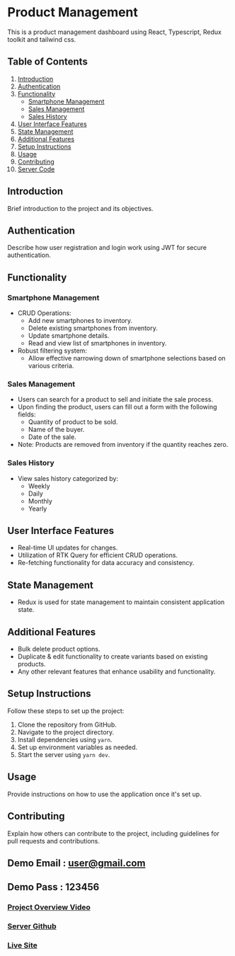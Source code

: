 # Product Management

This is a product management dashboard using React, Typescript, Redux toolkit and tailwind css.

## Table of Contents

1. [Introduction](#introduction)
2. [Authentication](#authentication)
3. [Functionality](#functionality)
   - [Smartphone Management](#smartphone-management)
   - [Sales Management](#sales-management)
   - [Sales History](#sales-history)
4. [User Interface Features](#user-interface-features)
5. [State Management](#state-management)
6. [Additional Features](#additional-features)
7. [Setup Instructions](#setup-instructions)
8. [Usage](#usage)
9. [Contributing](#contributing)
10. [Server Code](#server-code)

## Introduction

Brief introduction to the project and its objectives.

## Authentication

Describe how user registration and login work using JWT for secure authentication.

## Functionality

### Smartphone Management

- CRUD Operations:
  - Add new smartphones to inventory.
  - Delete existing smartphones from inventory.
  - Update smartphone details.
  - Read and view list of smartphones in inventory.
- Robust filtering system:
  - Allow effective narrowing down of smartphone selections based on various criteria.

### Sales Management

- Users can search for a product to sell and initiate the sale process.
- Upon finding the product, users can fill out a form with the following fields:
  - Quantity of product to be sold.
  - Name of the buyer.
  - Date of the sale.
- Note: Products are removed from inventory if the quantity reaches zero.

### Sales History

- View sales history categorized by:
  - Weekly
  - Daily
  - Monthly
  - Yearly

## User Interface Features

- Real-time UI updates for changes.
- Utilization of RTK Query for efficient CRUD operations.
- Re-fetching functionality for data accuracy and consistency.

## State Management

- Redux is used for state management to maintain consistent application state.

## Additional Features

- Bulk delete product options.
- Duplicate & edit functionality to create variants based on existing products.
- Any other relevant features that enhance usability and functionality.

## Setup Instructions

Follow these steps to set up the project:

1. Clone the repository from GitHub.
2. Navigate to the project directory.
3. Install dependencies using `yarn`.
4. Set up environment variables as needed.
5. Start the server using `yarn dev`.

## Usage

Provide instructions on how to use the application once it's set up.

## Contributing

Explain how others can contribute to the project, including guidelines for pull requests and contributions.

## Demo Email : user@gmail.com
## Demo Pass : 123456

### [Project Overview Video](https://drive.google.com/file/d/13lcSFGa-1huwbMmTIL6IhFsJF9TnMQ1E/view?usp=sharing)

### [Server Github](https://github.com/Porgramming-Hero-web-course/l2b2-full-stack-a5-server-side-Masumraihan)

### [Live Site](https://client-weld-omega.vercel.app/)
